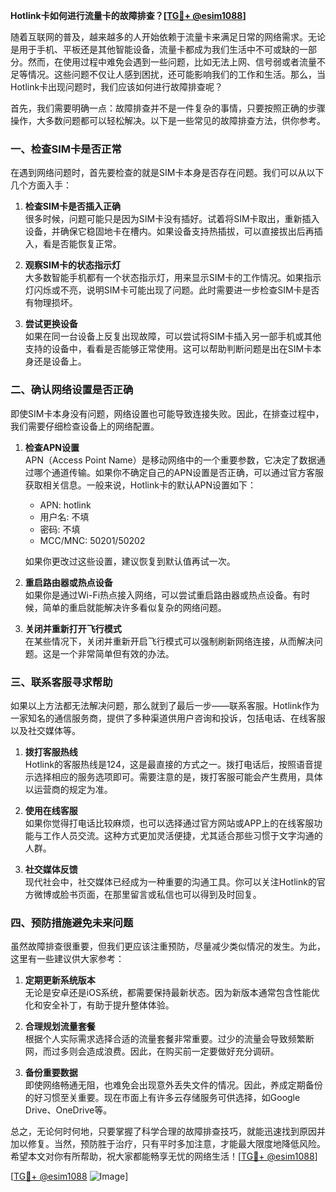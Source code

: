 **Hotlink卡如何进行流量卡的故障排查？[[TG💪+ @esim1088](https://t.me/s/esim1088)]**

随着互联网的普及，越来越多的人开始依赖于流量卡来满足日常的网络需求。无论是用于手机、平板还是其他智能设备，流量卡都成为我们生活中不可或缺的一部分。然而，在使用过程中难免会遇到一些问题，比如无法上网、信号弱或者流量不足等情况。这些问题不仅让人感到困扰，还可能影响我们的工作和生活。那么，当Hotlink卡出现问题时，我们应该如何进行故障排查呢？

首先，我们需要明确一点：故障排查并不是一件复杂的事情，只要按照正确的步骤操作，大多数问题都可以轻松解决。以下是一些常见的故障排查方法，供你参考。

### 一、检查SIM卡是否正常

在遇到网络问题时，首先要检查的就是SIM卡本身是否存在问题。我们可以从以下几个方面入手：

1. **检查SIM卡是否插入正确**  
   很多时候，问题可能只是因为SIM卡没有插好。试着将SIM卡取出，重新插入设备，并确保它稳固地卡在槽内。如果设备支持热插拔，可以直接拔出后再插入，看是否能恢复正常。

2. **观察SIM卡的状态指示灯**  
   大多数智能手机都有一个状态指示灯，用来显示SIM卡的工作情况。如果指示灯闪烁或不亮，说明SIM卡可能出现了问题。此时需要进一步检查SIM卡是否有物理损坏。

3. **尝试更换设备**  
   如果在同一台设备上反复出现故障，可以尝试将SIM卡插入另一部手机或其他支持的设备中，看看是否能够正常使用。这可以帮助判断问题是出在SIM卡本身还是设备上。

### 二、确认网络设置是否正确

即使SIM卡本身没有问题，网络设置也可能导致连接失败。因此，在排查过程中，我们需要仔细检查设备上的网络配置。

1. **检查APN设置**  
   APN（Access Point Name）是移动网络中的一个重要参数，它决定了数据通过哪个通道传输。如果你不确定自己的APN设置是否正确，可以通过官方客服获取相关信息。一般来说，Hotlink卡的默认APN设置如下：
   - APN: hotlink
   - 用户名: 不填
   - 密码: 不填
   - MCC/MNC: 50201/50202

   如果你更改过这些设置，建议恢复到默认值再试一次。

2. **重启路由器或热点设备**  
   如果你是通过Wi-Fi热点接入网络，可以尝试重启路由器或热点设备。有时候，简单的重启就能解决许多看似复杂的网络问题。

3. **关闭并重新打开飞行模式**  
   在某些情况下，关闭并重新开启飞行模式可以强制刷新网络连接，从而解决问题。这是一个非常简单但有效的办法。

### 三、联系客服寻求帮助

如果以上方法都无法解决问题，那么就到了最后一步——联系客服。Hotlink作为一家知名的通信服务商，提供了多种渠道供用户咨询和投诉，包括电话、在线客服以及社交媒体等。

1. **拨打客服热线**  
   Hotlink的客服热线是124，这是最直接的方式之一。拨打电话后，按照语音提示选择相应的服务选项即可。需要注意的是，拨打客服可能会产生费用，具体以运营商的规定为准。

2. **使用在线客服**  
   如果你觉得打电话比较麻烦，也可以选择通过官方网站或APP上的在线客服功能与工作人员交流。这种方式更加灵活便捷，尤其适合那些习惯于文字沟通的人群。

3. **社交媒体反馈**  
   现代社会中，社交媒体已经成为一种重要的沟通工具。你可以关注Hotlink的官方微博或脸书页面，在那里留言或私信也可以得到及时回复。

### 四、预防措施避免未来问题

虽然故障排查很重要，但我们更应该注重预防，尽量减少类似情况的发生。为此，这里有一些建议供大家参考：

1. **定期更新系统版本**  
   无论是安卓还是iOS系统，都需要保持最新状态。因为新版本通常包含性能优化和安全补丁，有助于提升整体体验。

2. **合理规划流量套餐**  
   根据个人实际需求选择合适的流量套餐非常重要。过少的流量会导致频繁断网，而过多则会造成浪费。因此，在购买前一定要做好充分调研。

3. **备份重要数据**  
   即使网络畅通无阻，也难免会出现意外丢失文件的情况。因此，养成定期备份的好习惯至关重要。现在市面上有许多云存储服务可供选择，如Google Drive、OneDrive等。

总之，无论何时何地，只要掌握了科学合理的故障排查技巧，就能迅速找到原因并加以修复。当然，预防胜于治疗，只有平时多加注意，才能最大限度地降低风险。希望本文对你有所帮助，祝大家都能畅享无忧的网络生活！[[TG💪+ @esim1088](https://t.me/s/esim1088)]

[[TG💪+ @esim1088](https://t.me/s/esim1088) ![Image](https://i.postimg.cc/4NQfJmqS/Snipaste-2025-05-13-00-14-12.png)]